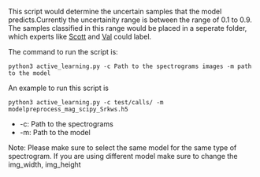 This script would determine the uncertain samples that the model predicts.Currently the uncertainity range is between the range of 0.1 to 0.9.
The samples classified in this range would be placed in a seperate folder, which experts like [Scott](https://github.com/scottveirs) and [Val](https://github.com/veirs) could label.

The command to run the script is:
```
python3 active_learning.py -c Path to the spectrograms images -m path to the model

```
An example to run this script is 

```
python3 active_learning.py -c test/calls/ -m modelpreprocess_mag_scipy_Srkws.h5
```
 -  -c: Path to the spectrograms
 - -m: Path to the model

Note: Please make sure to select the same model for the same type of spectrogram. If you are using different model make sure to change the img_width, img_height
